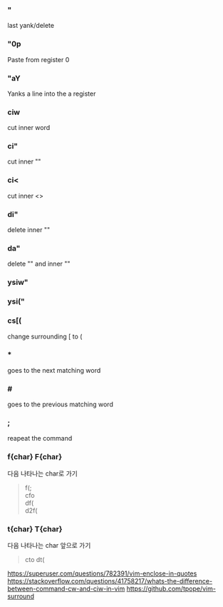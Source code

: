### "
last yank/delete
### "0p 
Paste from register 0
### "aY
Yanks a line into the a register
### ciw 
cut inner word
### ci" 
cut inner ""
### ci< 
cut inner <>
### di" 
delete inner ""
### da" 
delete "" and inner ""
### ysiw"
### ysi("
### cs[( 
change surrounding [ to (
### * 
goes to the next matching word
### \# 
goes to the previous matching word
### ;
reapeat the command
### f{char} F{char}
다음 나타나는 char로 가기
> f(;  
> cfo  
> df(  
> d2f(  
### t{char} T{char}
다음 나타나는 char 앞으로 가기
> cto
> dt(


https://superuser.com/questions/782391/vim-enclose-in-quotes
https://stackoverflow.com/questions/41758217/whats-the-difference-between-command-cw-and-ciw-in-vim
https://github.com/tpope/vim-surround
